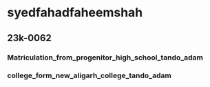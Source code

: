# syedfahadfaheemshah
## 23k-0062
### Matriculation_from_progenitor_high_school_tando_adam
### college_form_new_aligarh_college_tando_adam
